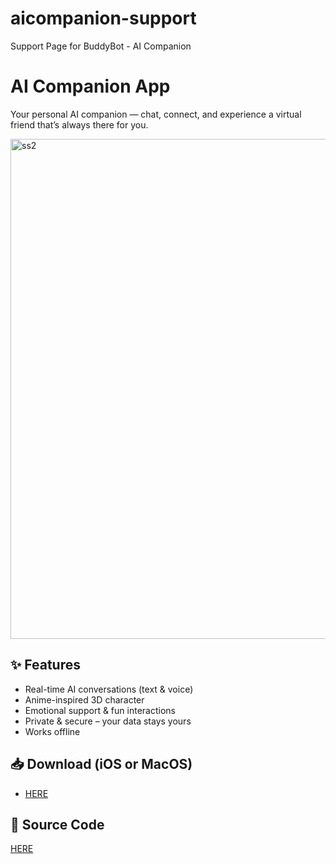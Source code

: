 # aicompanion-support
Support Page for BuddyBot - AI Companion

# AI Companion App
Your personal AI companion — chat, connect, and experience a virtual friend that’s always there for you.

<img width="1280" height="800" alt="ss2" src="https://github.com/user-attachments/assets/9ec41a53-a0c7-4b7c-a9bb-3159f6cb20aa" />

## ✨ Features
- Real-time AI conversations (text & voice)
- Anime-inspired 3D character
- Emotional support & fun interactions
- Private & secure – your data stays yours
- Works offline

## 📥 Download (iOS or MacOS)
- [HERE](https://apps.apple.com/app/buddybot-ai-companion/id6751270165)

## 🚀 Source Code
[HERE](https://github.com/ajarbyurns/BuddyBot---AI-Companion)
